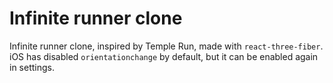 # Infinite runner clone
 
Infinite runner clone, inspired by Temple Run, made with  `react-three-fiber`. iOS has disabled `orientationchange` by default, but it can be enabled again in settings. 
 
